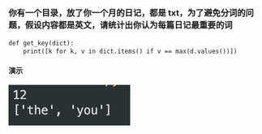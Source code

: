 ### 你有一个目录，放了你一个月的日记，都是 txt，为了避免分词的问题，假设内容都是英文，请统计出你认为每篇日记最重要的词

```
def get_key(dict):
    print([k for k, v in dict.items() if v == max(d.values())])
```

#### 演示
![](show.png)